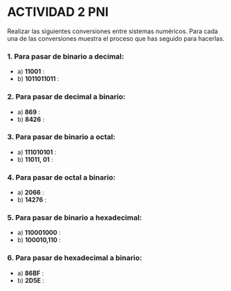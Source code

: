 # ACTIVIDAD 2 PNI

Realizar las siguientes conversiones entre sistemas numéricos. Para cada una de las conversiones muestra el proceso que has seguido para hacerlas.
### 1. Para pasar de binario a decimal:
-  a) __11001__ : 
-  b) __1011011011__ :
### 2. Para pasar de decimal a binario:
-  a) __869__ :
-  b) __8426__ :
### 3. Para pasar de binario a octal:
-  a) __111010101__ :
-  b) __11011, 01__ :
### 4. Para pasar de octal a binario:
-  a) __2066__ :
-  b) __14276__ :
### 5. Para pasar de binario a hexadecimal:
-  a) __110001000__ :
-  b) __100010,110__ :
### 6. Para pasar de hexadecimal a binario:
-  a) __86BF__ :
-  b) __2D5E__ :

